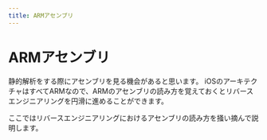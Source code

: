 ```yaml
---
title: ARMアセンブリ
---
```


# ARMアセンブリ
静的解析をする際にアセンブリを見る機会があると思います。
iOSのアーキテクチャはすべてARMなので、ARMのアセンブリの読み方を覚えておくとリバースエンジニアリングを円滑に進めることができます。

ここではリバースエンジニアリングにおけるアセンブリの読み方を掻い摘んで説明します。
